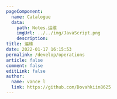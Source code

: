 ```yaml
---
pageComponent:
  name: Catalogue
  data:
    path: Notes.运维
    imgUrl: ../../img/JavaScript.png
    description: 
title: 运维
date: 2022-01-17 16:15:53
permalink: /develop/operations
article: false
comment: false
editLink: false
author:
  name: vance l
  link: https://github.com/Dovahkiin8625
---
```

